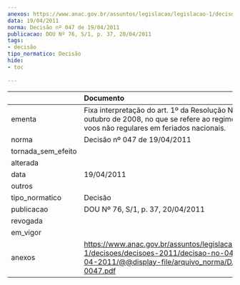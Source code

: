```yaml
---
anexos: https://www.anac.gov.br/assuntos/legislacao/legislacao-1/decisoes/decisoes-2011/decisao-no-047-de-19-04-2011/@@display-file/arquivo_norma/DA2011-0047.pdf
data: 19/04/2011
norma: Decisão nº 047 de 19/04/2011
publicacao: DOU Nº 76, S/1, p. 37, 20/04/2011
tags:
- decisão
tipo_normatico: Decisão
hide: 
- toc 
 
---
```


|                    | Documento                                                                                                                                                   |
|:-------------------|:------------------------------------------------------------------------------------------------------------------------------------------------------------|
| ementa             | Fixa interpretação do art. 1º da Resolução Nº 55, de 8 de outubro de 2008, no que se refere ao regime aplicável a voos não regulares em feriados nacionais. |
| norma              | Decisão nº 047 de 19/04/2011                                                                                                                                |
| tornada_sem_efeito |                                                                                                                                                             |
| alterada           |                                                                                                                                                             |
| data               | 19/04/2011                                                                                                                                                  |
| outros             |                                                                                                                                                             |
| tipo_normatico     | Decisão                                                                                                                                                     |
| publicacao         | DOU Nº 76, S/1, p. 37, 20/04/2011                                                                                                                           |
| revogada           |                                                                                                                                                             |
| em_vigor           |                                                                                                                                                             |
| anexos             | https://www.anac.gov.br/assuntos/legislacao/legislacao-1/decisoes/decisoes-2011/decisao-no-047-de-19-04-2011/@@display-file/arquivo_norma/DA2011-0047.pdf   |